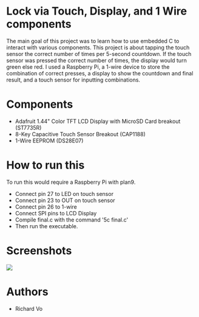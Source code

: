 # Lock via Touch, Display, and 1 Wire components
The main goal of this project was to learn how to use embedded C to
interact with various components. This project is about tapping the
touch sensor the correct number of times per 5-second countdown. If
the touch sensor was pressed the correct number of times, the
display would turn green else red. I used a Raspberry Pi, a 1-wire
device to store the combination of correct presses, a display to
show the countdown and final result, and a touch sensor for inputting
combinations.

# Components
* Adafruit 1.44" Color TFT LCD Display with MicroSD Card breakout (ST7735R)
* 8-Key Capacitive Touch Sensor Breakout (CAP1188)
* 1-Wire EEPROM (DS28E07)

# How to run this
To run this would require a Raspberry Pi with plan9.
* Connect pin 27 to LED on touch sensor
* Connect pin 23 to OUT on touch sensor
* Connect pin 26 to 1-wire
* Connect SPI pins to LCD Display
* Compile final.c with the command '5c final.c'
* Then run the executable.

# Screenshots
![](Images/Lock_1.gif)

# Authors
* Richard Vo
